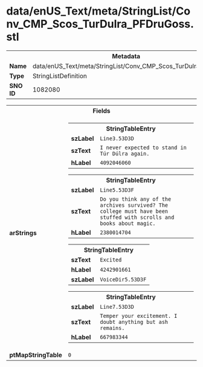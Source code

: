 <h1>data/enUS_Text/meta/StringList/Conv_CMP_Scos_TurDulra_PFDruGoss.stl</h1><table><tr><th colspan="100%">Metadata</th></tr><tr><td><b>Name</b></td><td>data/enUS_Text/meta/StringList/Conv_CMP_Scos_TurDulra_PFDruGoss.stl</td></tr><tr><td><b>Type</b></td><td>StringListDefinition</td></tr><tr><td><b>SNO ID</b></td><td>1082080</td></tr></table>

<table><tr><th colspan="100%">Fields</th></tr><tr><td><b>arStrings</b></td><td><table><tr><th colspan="100%">StringTableEntry</th></tr><tr><td><b>szLabel</b></td><td><code>Line3.53D3D</code></td></tr><tr><td><b>szText</b></td><td><code>I never expected to stand in Túr Dúlra again.</code></td></tr><tr><td><b>hLabel</b></td><td><code>4092046060</code></td></tr></table>


<table><tr><th colspan="100%">StringTableEntry</th></tr><tr><td><b>szLabel</b></td><td><code>Line5.53D3F</code></td></tr><tr><td><b>szText</b></td><td><code>Do you think any of the archives survived? The college must have been stuffed with scrolls and books about magic.</code></td></tr><tr><td><b>hLabel</b></td><td><code>2380014704</code></td></tr></table>


<table><tr><th colspan="100%">StringTableEntry</th></tr><tr><td><b>szText</b></td><td><code>Excited</code></td></tr><tr><td><b>hLabel</b></td><td><code>4242901661</code></td></tr><tr><td><b>szLabel</b></td><td><code>VoiceDir5.53D3F</code></td></tr></table>


<table><tr><th colspan="100%">StringTableEntry</th></tr><tr><td><b>szLabel</b></td><td><code>Line7.53D3D</code></td></tr><tr><td><b>szText</b></td><td><code>Temper your excitement. I doubt anything but ash remains.</code></td></tr><tr><td><b>hLabel</b></td><td><code>667983344</code></td></tr></table>


</td></tr><tr><td><b>ptMapStringTable</b></td><td><code>0</code></td></tr></table>

